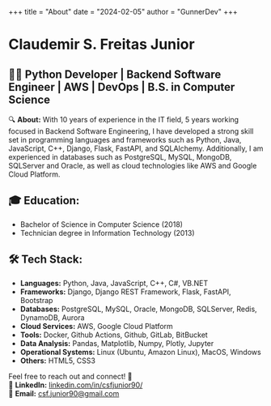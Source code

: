 +++
title = "About"
date = "2024-02-05"
author = "GunnerDev"
+++

# Claudemir S. Freitas Junior 
## 👨‍💻 Python Developer | Backend Software Engineer | AWS | DevOps | B.S. in Computer Science

🔍 **About:** With 10 years of experience in the IT field, 5 years working focused in Backend Software Engineering, I have developed a strong skill set in programming languages and frameworks such as Python, Java, JavaScript, C++, Django, Flask, FastAPI, and SQLAlchemy. Additionally, I am experienced in databases such as PostgreSQL, MySQL, MongoDB, SQLServer and Oracle, as well as cloud technologies like AWS and Google Cloud Platform.

## 🎓 **Education:**
- Bachelor of Science in Computer Science (2018)
- Technician degree in Information Technology (2013)

## 🛠️ **Tech Stack:**
- **Languages:** Python, Java, JavaScript, C++, C#, VB.NET
- **Frameworks:** Django, Django REST Framework, Flask, FastAPI, Bootstrap
- **Databases:** PostgreSQL, MySQL, Oracle, MongoDB, SQLServer, Redis, DynamoDB, Aurora
- **Cloud Services:** AWS, Google Cloud Platform
- **Tools:** Docker, Github Actions, Github, GitLab, BitBucket
- **Data Analysis:** Pandas, Matplotlib, Numpy, Plotly, Jupyter
- **Operational Systems:** Linux (Ubuntu, Amazon Linux), MacOS, Windows
- **Others:** HTML5, CSS3



Feel free to reach out and connect! 👥  
🔗 **LinkedIn:** [linkedin.com/in/csfjunior90/](https://www.linkedin.com/in/csfjunior90/)  
📧 **Email:** [csf.junior90@gmail.com](mailto:csf.junior90@gmail.com)
